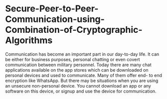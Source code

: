 # Secure-Peer-to-Peer-Communication-using-Combination-of-Cryptographic-Algorithms
Communication has become an important part in our day-to-day life. It can be either for business  purposes, personal chatting or even covert communication between military personnel. Today there  are many chat applications available on the app stores which can be downloaded on personal devices  and used to communicate. Many of them offer end- to end encryption like WhatsApp. But there may  be situations when you are using an unsecure non-personal device. You cannot download an app or  any software on this device, or signup and use the device for communication.
